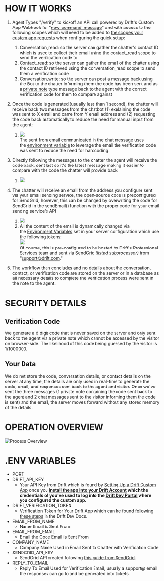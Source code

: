 # HOW IT WORKS

1.  Agent Types "/verify" to kickoff an API call powered by Drift's Custom App Webhook for "[new_command_message](https://www.google.com/url?q=https://devdocs.drift.com/docs/webhook-events-1%23event-types&sa=D&source=editors&ust=1681195386252959&usg=AOvVaw05sbwwysDJ44njBWt8qJjl)" and with access to the following scopes which will need to be added to [the scopes your custom app requests](https://www.google.com/url?q=https://devdocs.drift.com/docs/quick-start%232-give-your-app-permission-scopes&sa=D&source=editors&ust=1681195386253201&usg=AOvVaw3t7B1wFH-9lGGPLg7qfhxL) when configuring the quick setup:

    1.  Conversation_read: so the server can gather the chatter's contact ID which is used to collect their email using the contact_read scope to send the verification code to
    2.  Contact_read: so the server can gather the email of the chatter using the contact ID retrieved using the conversation_read scope to send them a verification code
    3.  Conversation_write: so the server can post a message back using the Bot to the chatter informing them the code has been sent and as a [private note](https://www.google.com/url?q=https://devdocs.drift.com/docs/creating-a-message%23field-definitions&sa=D&source=editors&ust=1681195386253639&usg=AOvVaw23KPyqZ3QH_3CnrNTF4LRq) type message back to the agent with the correct verification code for them to compare against

2.  Once the code is generated (usually less than 1 second), the chatter will receive back two messages from the chatbot (1) explaining the code was sent to X email and came from Y email address and (2) requesting the code back automatically to reduce the need for manual input from the agent:

    1.  ![](https://res.cloudinary.com/dikum9cue/image/upload/v1681192228/_aQru8OI1K_0cXxZULmJHkPJFL_Cq-1g14etSRr5hskFdf0wfKY3mU5SRby3dlVcZgGh887k0D4Yvu3SZPTpvGYCbOgDiz_FVbD2IAjuYm5diYKuDnDCBVup1P71Tu6ysXS6Y8NspyN_HNw2_eizv1p.png)\
    The sent from email communicated in the chat message uses the [environment variable](https://www.google.com/url?q=https://github.com/chrisrcardone/verifyEmailDrift/blob/main/README.md%23env-variables&sa=D&source=editors&ust=1681195386254084&usg=AOvVaw0zbyjYc3KRj9ZzsGzzNQus) to leverage the email the verification code was sent to reduce the need for hardcoding.

3.  Directly following the messages to the chatter the agent will receive the code back, sent last so it's the latest message making it easier to compare with the code the chatter will provide back:

    1.  ![](https://res.cloudinary.com/dikum9cue/image/upload/v1681192206/GkUdJcOJf5oI5oxYMXG2k3-gWKz3wUHZ8ifL8Odi2A503hupmd1mK1KZ2_0vZrjN2TUFsdKsqF98grjsgt0QQ1i--Hyq2p8nPmDbog70d9nU3ogpZ4GZIsbuQTA9gEemVnNNkcL38Mnkrj70_lhblw4.png)

4.  The chatter will receive an email from the address you configure sent via your email sending service, the open-source code is preconfigured for SendGrid, however, this can be changed by overwriting the code for SendGrid in the sendEmail() function with the proper code for your email sending service's API

    1.  ![](https://res.cloudinary.com/dikum9cue/image/upload/v1681192188/CyPzQx8CsgoGHUd4eLkx_KAz3bEt_iiGN-rmbPKFbXxKKD8kyMm6wobwz_NAUgYufmDfKHRROsXBan5T6GFOAtql_Y-vLhpCTRlKQq7F-sBIx0A9yA-GrnZAcI8isJzGPIInhGrax0Y7AtBM_bzmjzk.png)
    2.  All the content of the email is dynamically changed via the [Environment Variables](https://www.google.com/url?q=https://github.com/chrisrcardone/verifyEmailDrift/blob/main/README.md%23env-variables&sa=D&source=editors&ust=1681195386254727&usg=AOvVaw2HE3ihVxpNfqvL6jUejq7a) set in your server configuration which use the following tokens:\
    ![](https://res.cloudinary.com/dikum9cue/image/upload/v1681192159/E0Lcei-MuWZ9RyfOQiQBfyJv4C8U4AJaWFCnHTRu4IuOD4ft5wtSEI0KPCOaeAhdMV-Png2_EdJDt4w_6s-Dcy2k5UlXX8WngpHZzjFCNjcel8yBK-17aE0sEd5B56BArIAxKe12yf3XPbSk_yxbrzy.png)\
    Of course, this is pre-configured to be hosted by Drift's Professional Services team and sent via SendGrid *(listed subprocessor)* from "support@drift.com."

5.  The workflow then concludes and no details about the conversation, contact, or verification code are stored on the server or in a database as all necessary details to complete the verification process were sent in the note to the agent.

# SECURITY DETAILS

## Verification Code

We generate a 6 digit code that is never saved on the server and only sent back to the agent via a private note which cannot be accessed by the visitor on browser-side. The likelihood of this code being guessed by the visitor is 1/1000000.

## Your Data

We do not store the code, conversation details, or contact details on the server at any time, the details are only used in real-time to generate the code, email, and responses sent back to the agent and visitor. Once we've sent the three messages (1 private note containing the code sent back to the agent and 2 chat messages sent to the visitor informing them the code is sent) and the email, the server moves forward without any stored memory of the details.

# OPERATION OVERVIEW

![Process Overview](https://res.cloudinary.com/dikum9cue/image/upload/v1681063955/Untitled_-_Frame_1_2_oacb3m.jpg)

# .ENV VARIABLES

- PORT
- DRIFT_API_KEY
  - Your API Key from Drift which is found by [Setting Up a Drift Custom App](https://devdocs.drift.com/docs/quick-start) once you **[install the app into your Drift Account](https://devdocs.drift.com/docs/quick-start#3-install-it-to-your-drift-account-) which the credentials of you've used to log into the [Drift Dev Portal](https://dev.drift.com/) where you configured the custom app.**
- DRIFT_VERIFICATION_TOKEN
  - Verification Token for Your Drift App which can be found [following these steps](https://devdocs.drift.com/docs/webhook-events-1#verification-token) in the Drift Dev Docs.
- EMAIL_FROM_NAME
  - Name Email is Sent From
- EMAIL_FROM_EMAIL
  - Email the Code Email is Sent From
- COMPANY_NAME
  - Company Name Used in Email Sent to Chatter with Verification Code
- SENDGRID_API_KEY
  - SendGrid API created following [this guide from SendGrid](https://docs.sendgrid.com/ui/account-and-settings/api-keys#creating-an-api-key).
- REPLY_TO_EMAIL
  - Reply To Email Used for Verification Email, usually a support@ email the responses can go to and be generated into tickets
